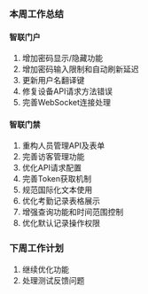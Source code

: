 ### 本周工作总结

#### 智联门户
1. 增加密码显示/隐藏功能
2. 增加密码输入限制和自动刷新延迟
3. 更新用户名翻译键
4. 修复设备API请求方法错误
5. 完善WebSocket连接处理

#### 智联门禁
1. 重构人员管理API及表单
2. 完善访客管理功能
3. 优化API请求配置
4. 完善Token获取机制
5. 规范国际化文本使用
6. 优化考勤记录表格展示
7. 增强查询功能和时间范围控制
8. 优化默认记录操作权限

### 下周工作计划

1. 继续优化功能
2. 处理测试反馈问题
